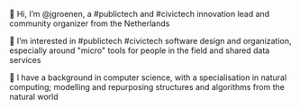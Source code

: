 👋 Hi, I’m @jgroenen, a #publictech and #civictech innovation lead and community organizer from the Netherlands

👀 I’m interested in #publictech #civictech software design and organization, especially around "micro" tools for people in the field and shared data services

🏫 I have a background in computer science, with a specialisation in natural computing; modelling and repurposing structures and algorithms from the natural world

<!---
jgroenen/jgroenen is a ✨ special ✨ repository because its `README.md` (this file) appears on your GitHub profile.
You can click the Preview link to take a look at your changes.
--->
